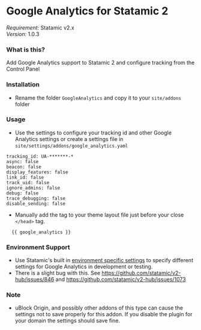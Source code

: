 # Google Analytics for Statamic 2
*Requirement:* Statamic v2.x  
*Version:* 1.0.3

### What is this?
Add Google Analytics support to Statamic 2 and configure tracking from the Control Panel

### Installation
- Rename the folder `GoogleAnalytics` and copy it to your `site/addons` folder

### Usage
- Use the settings to configure your tracking id and other Google Analytics settings or create a settings file in `site/settings/addons/google_analytics.yaml`
```
tracking_id: UA-*******-*
async: false
beacon: false
display_features: false
link_id: false
track_uid: false
ignore_admins: false
debug: false
trace_debugging: false
disable_sending: false

```
- Manually add the tag to your theme layout file just before your close `</head>` tag.

```
  {{ google_analytics }}
```

### Environment Support
- Use Statamic's built in [environment specific settings](https://docs.statamic.com/settings#environment) to specify different settings for Google Analytics in development or testing.
- There is a slight bug with this. See https://github.com/statamic/v2-hub/issues/846 and https://github.com/statamic/v2-hub/issues/1073

### Note
- uBlock Origin, and possibly other addons of this type can cause the settings not to save properly for this addon. If you disable the plugin for your domain the settings should save fine.
